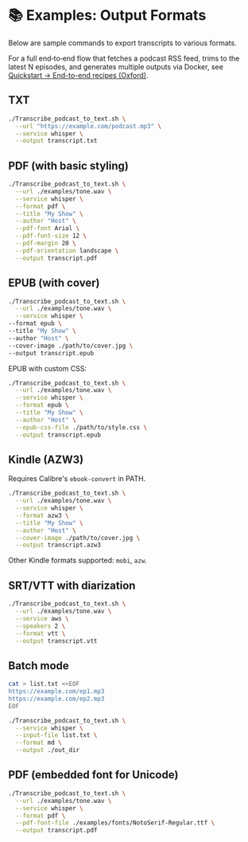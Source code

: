 # 📚 Examples: Output Formats

Below are sample commands to export transcripts to various formats.

For a full end‑to‑end flow that fetches a podcast RSS feed, trims to the latest N episodes, and generates multiple outputs via Docker, see [Quickstart → End-to-end recipes (Oxford)](usage.md#end-to-end-recipes-oxford).

## TXT

```bash
./Transcribe_podcast_to_text.sh \
  --url "https://example.com/podcast.mp3" \
  --service whisper \
  --output transcript.txt
```

## PDF (with basic styling)

```bash
./Transcribe_podcast_to_text.sh \
  --url ./examples/tone.wav \
  --service whisper \
  --format pdf \
  --title "My Show" \
  --author "Host" \
  --pdf-font Arial \
  --pdf-font-size 12 \
  --pdf-margin 20 \
  --pdf-orientation landscape \
  --output transcript.pdf
```

## EPUB (with cover)

```bash
./Transcribe_podcast_to_text.sh \
  --url ./examples/tone.wav \
  --service whisper \
--format epub \
--title "My Show" \
--author "Host" \
--cover-image ./path/to/cover.jpg \
--output transcript.epub
```

EPUB with custom CSS:

```bash
./Transcribe_podcast_to_text.sh \
  --url ./examples/tone.wav \
  --service whisper \
  --format epub \
  --title "My Show" \
  --author "Host" \
  --epub-css-file ./path/to/style.css \
  --output transcript.epub
```

## Kindle (AZW3)

Requires Calibre's `ebook-convert` in PATH.

```bash
./Transcribe_podcast_to_text.sh \
  --url ./examples/tone.wav \
  --service whisper \
  --format azw3 \
  --title "My Show" \
  --author "Host" \
  --cover-image ./path/to/cover.jpg \
  --output transcript.azw3
```

Other Kindle formats supported: `mobi`, `azw`.

## SRT/VTT with diarization

```bash
./Transcribe_podcast_to_text.sh \
  --url ./examples/tone.wav \
  --service aws \
  --speakers 2 \
  --format vtt \
  --output transcript.vtt
```

## Batch mode

```bash
cat > list.txt <<EOF
https://example.com/ep1.mp3
https://example.com/ep2.mp3
EOF

./Transcribe_podcast_to_text.sh \
  --service whisper \
  --input-file list.txt \
  --format md \
  --output ./out_dir
```

## PDF (embedded font for Unicode)

```bash
./Transcribe_podcast_to_text.sh \
  --url ./examples/tone.wav \
  --service whisper \
  --format pdf \
  --pdf-font-file ./examples/fonts/NotoSerif-Regular.ttf \
  --output transcript.pdf
```
